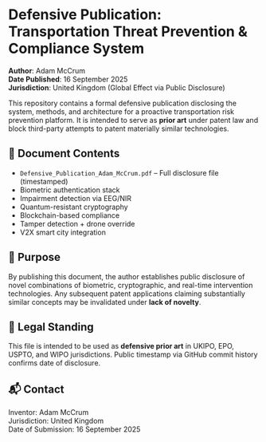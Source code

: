 # Defensive Publication: Transportation Threat Prevention & Compliance System

**Author**: Adam McCrum  
**Date Published**: 16 September 2025  
**Jurisdiction**: United Kingdom (Global Effect via Public Disclosure)

This repository contains a formal defensive publication disclosing the system, methods, and architecture for a proactive transportation risk prevention platform. It is intended to serve as **prior art** under patent law and block third-party attempts to patent materially similar technologies.

## 📄 Document Contents

- `Defensive_Publication_Adam_McCrum.pdf` – Full disclosure file (timestamped)
- Biometric authentication stack
- Impairment detection via EEG/NIR
- Quantum-resistant cryptography
- Blockchain-based compliance
- Tamper detection + drone override
- V2X smart city integration

## 📜 Purpose

By publishing this document, the author establishes public disclosure of novel combinations of biometric, cryptographic, and real-time intervention technologies. Any subsequent patent applications claiming substantially similar concepts may be invalidated under **lack of novelty**.

## 🔏 Legal Standing

This file is intended to be used as **defensive prior art** in UKIPO, EPO, USPTO, and WIPO jurisdictions. Public timestamp via GitHub commit history confirms date of disclosure.

## 📬 Contact

Inventor: Adam McCrum  
Jurisdiction: United Kingdom  
Date of Submission: 16 September 2025